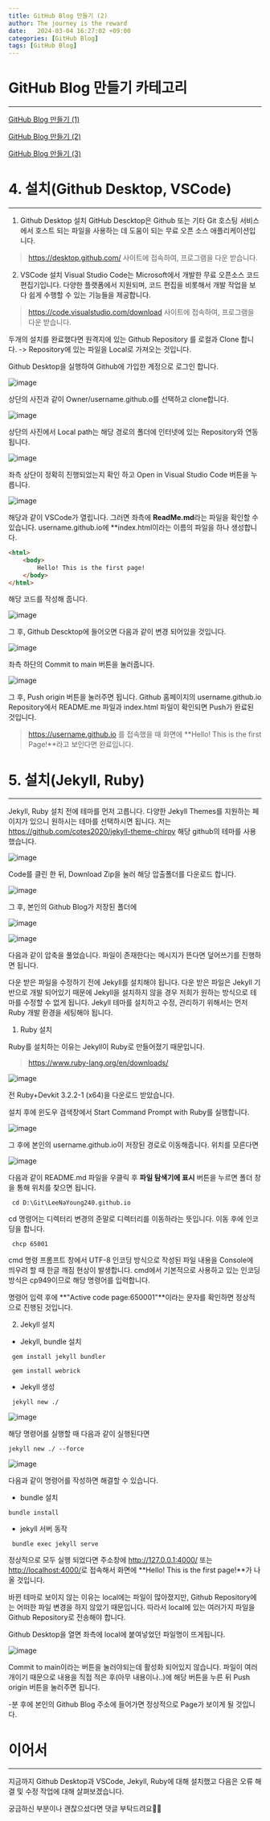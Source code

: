 ```yaml
---
title: GitHub Blog 만들기 (2)
author: The journey is the reward
date:   2024-03-04 16:27:02 +09:00
categories: [GitHub Blog]
tags: [GitHub Blog]
---
```


# GitHub Blog 만들기 카테고리
---
[GitHub Blog 만들기 (1)](https://LeeNaYoung240.github.io/posts/2024-02-29-githubblog/)

[GitHub Blog 만들기 (2)](https://LeeNaYoung240.github.io/posts/2024-03-04-githubblog/)

[GitHub Blog 만들기 (3)](https://LeeNaYoung240.github.io/posts/2024-03-042-githubblog/)

# 4. 설치(Github Desktop, VSCode)
---

1) Github Desktop 설치 
GitHub Descktop은 Github 또는 기타 Git 호스팅 서비스에서 호스트 되는 파일을 사용하는 데 도움이 되는 무료 오픈 소스 애플리케이션입니다.  
><https://desktop.github.com/> 사이트에 접속하여, 프로그램을 다운 받습니다.

2) VSCode 설치
Visual Studio Code는 Microsoft에서 개발한 무료 오픈소스 코드 편집기입니다. 다양한 플랫폼에서 지원되며, 코드 편집을 비롯해서 개발 작업을 보다 쉽게 수행할 수 있는 기능들을 제공합니다.
> <https://code.visualstudio.com/download> 사이트에 접속하여, 프로그램을 다운 받습니다. 

두개의 설치를 완료했다면 원격지에 있는 Github Repository 를 로컬과 Clone 합니다.
-> Repository에 있는 파일을 Local로 가져오는 것입니다. 

Github Desktop을 실행하여 Github에 가입한 계정으로 로그인 합니다. 



![image](https://github.com/LeeNaYoung240/LeeNaYoung240.github.io/assets/107848521/5204e8fa-ddf6-4c19-a709-b5969cc7519f)


상단의 사진과 같이 Owner/username.github.o를 선택하고 clone합니다.


![image](https://github.com/LeeNaYoung240/LeeNaYoung240.github.io/assets/107848521/c9fbd7d7-4cf0-4e07-8618-9f502f8163bf)


상단의 사진에서 Local path는 해당 경로의 폴더에 인터넷에 있는 Repository와 연동됩니다.


![image](https://github.com/LeeNaYoung240/LeeNaYoung240.github.io/assets/107848521/3432e5a5-88b4-4aa6-9431-601400f632c2)


좌측 상단이 정확히 진행되었는지 확인 하고 Open in Visual Studio Code 버튼을 누릅니다.


![image](https://github.com/LeeNaYoung240/LeeNaYoung240.github.io/assets/107848521/77ff3cc9-4a44-4ecf-aeec-7c06457710f0)


해당과 같이 VSCode가 열립니다. 그러면 좌측에 **ReadMe.md**라는 파일을 확인할 수 있습니다. 
username.github.io에 **index.html이라는 이름의 파일을 하나 생성합니다.
```html
<html>
	<body>
		Hello! This is the first page!
	</body>
</html>
```
해당 코드를 작성해 줍니다. 


![image](https://github.com/LeeNaYoung240/LeeNaYoung240.github.io/assets/107848521/c6cc10b1-bc65-42d4-9756-ca5a44cf9faf)


그 후,  Github Descktop에 들어오면 다음과 같이 변경 되어있을 것입니다.


![image](https://github.com/LeeNaYoung240/LeeNaYoung240.github.io/assets/107848521/ce27157e-4ab7-4061-bdd9-cbe1be9cfddf)


좌측 하단의 Commit to main 버튼을 눌러줍니다. 


![image](https://github.com/LeeNaYoung240/LeeNaYoung240.github.io/assets/107848521/68fbf5c2-92dc-4d8c-9aab-2fed0620bc62)


그 후, Push origin 버튼을 눌러주면 됩니다.
Github 홈페이지의 username.github.io Repository에서 README.me 파일과 index.html 파일이 확인되면 Push가 완료된 것입니다. 
> https://username.github.io 를 접속했을 때 화면에 **Hello! This is the first Page!**라고 보인다면 완료입니다.
> 

# 5. 설치(Jekyll, Ruby)
---

Jekyll, Ruby 설치 전에 테마를 먼저 고릅니다. 다양한 Jekyll Themes를 지원하는 페이지가 있으니 원하시는 테마를 선택하시면 됩니다. 저는 <https://github.com/cotes2020/jekyll-theme-chirpy> 해당 github의 테마를 사용했습니다.


![image](https://github.com/LeeNaYoung240/Comment-Management/assets/107848521/b991a506-0828-4f00-a16d-bb850af7847b)


Code를 클린 한 뒤, Download Zip을 눌러 해당 압출폴더를 다운로드 합니다.



![image](https://github.com/LeeNaYoung240/Comment-Management/assets/107848521/4156ec13-afe2-42aa-af15-8efb5456c56d)


그 후, 본인의 Github Blog가 저장된 폴더에 


![image](https://github.com/LeeNaYoung240/Comment-Management/assets/107848521/ea05244e-8aec-492a-b51f-f8d4b2d4b6e4)

![image](https://github.com/LeeNaYoung240/Comment-Management/assets/107848521/391eb666-f6ee-478a-9b34-b9d5e733577b)


다음과 같이 압축을 풀었습니다.  파일이 존재한다는 메시지가 뜬다면 덮어쓰기를 진행하면 됩니다.

다운 받은 파일을 수정하기 전에 Jekyll를 설치해야 됩니다. 다운 받은 파일은 Jekyll  기반으로 개발 되어있기 때문에 Jekyll을 설치하지 않을 경우 저희가 원하는 방식으로 테마를 수정할 수 없게 됩니다. Jekyll 테마를 설치하고 수정, 관리하기 위해서는 먼저 Ruby 개발 환경을 세팅해야 됩니다.


1)  Ruby 설치

Ruby를 설치하는 이유는 Jekyll이 Ruby로 만들어졌기 때문입니다.

><https://www.ruby-lang.org/en/downloads/>

![image](https://github.com/LeeNaYoung240/Comment-Management/assets/107848521/fcb2ea39-6ac1-42d2-8d87-0ac19a1c2c7c)


전 Ruby+Devkit 3.2.2-1 (x64)을 다운로드 받았습니다.

설치 후에 윈도우 검색창에서 Start Command Prompt with Ruby를 실행합니다.



![image](https://github.com/LeeNaYoung240/Comment-Management/assets/107848521/9bec5f89-3857-4393-b9d6-f142f8f7e5d3)


그 후에 본인의 username.github.io이 저장된 경로로 이동해줍니다. 
위치를 모른다면 

![image](https://github.com/LeeNaYoung240/Comment-Management/assets/107848521/942b54a0-880f-4f5d-a8d2-0da72089dcfd)

다음과 같이 README.md 파일을 우클릭 후 **파일 탐색기에 표시** 버튼을 누르면 폴더 창을 통해 위치를 찾으면 됩니다.


```
 cd D:\Git\LeeNaYoung240.github.io
 ```
 

 cd 명령어는 디렉터리 변경의 준말로 디렉터리를 이동하라는 뜻입니다. 이동 후에 인코딩을 합니다.
 
```
 chcp 65001
 ```

 cmd 명령 프롬프트 창에서 UTF-8 인코딩 방식으로 작성된 파일 내용을 Console에 띄우려 할 때 한글 깨짐 현상이 발생합니다. cmd에서 기본적으로 사용하고 있는 인코딩 방식은 cp949이므로 해당 명령어를 입력합니다.
 
 명령어 입력 후에 **"Active code page:650001"**이라는 문자를 확인하면 정상적으로 진행된 것입니다.


2) Jekyll 설치 

- Jekyll, bundle 설치

```
 gem install jekyll bundler
 
 gem install webrick
```


- Jekyll 생성

```
 jekyll new ./
```

![image](https://github.com/LeeNaYoung240/Comment-Management/assets/107848521/45e9afd0-2b1c-4572-a02a-95ea4e259e2b)


해당 명령어를 실행할 때 다음과 같이 실행된다면 

```
jekyll new ./ --force
```

![image](https://github.com/LeeNaYoung240/Comment-Management/assets/107848521/5b4604b7-695b-469c-9479-e5d1141ebcea)


다음과 같이 명령어를 작성하면 해결할 수 있습니다.

- bundle 설치

```
bundle install
```

- jekyll 서버 동작

```
 bundle exec jekyll serve
```

정상적으로 모두 실행 되었다면 주소창에 <http://127.0.0.1:4000/> 또는 <http://localhost:4000/>로 접속해서 화면에 **Hello! This is the first page!**가 나올 것입니다.

바뀐 테마로 보이지 않는 이유는 local에는 파일이 많아졌지만, Github Repository에는 어떠한 파일 변경을 하지 않았기 때문입니다. 따라서 local에 있는 여러가지 파일을 Github Repository로 전송해야 합니다.

Github Desktop을 열면 좌측에 local에 붙여넣었던 파일명이 뜨게됩니다. 

![image](https://github.com/LeeNaYoung240/Comment-Management/assets/107848521/e36a38df-ec2e-4cf8-b6a3-7b3f1bc54cb0)


Commit to main이라는 버튼을 눌러야되는데 활성화 되어있지 않습니다. 파일이 여러개이기 때문으로 내용을 직접 적은 후(아무 내용이나..)에 해당 버튼을 누른 뒤 Push origin 버튼을 눌러주면 됩니다.

-분 후에 본인의 Github Blog 주소에 들어가면 정상적으로 Page가 보이게 될 것입니다.

# 이어서
---
지금까지 Github Desktop과 VSCode, Jekyll, Ruby에 대해 설치했고 다음은 오류 해결 및 수정 작업에 대해 살펴보겠습니다.

궁금하신 부분이나 괜찮으셨다면 댓글 부탁드려요💨💨

